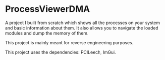 # ProcessViewerDMA
 
A project I built from scratch which shows all the processes on your system and basic information about them. It also allows you to navigate the loaded modules and dump the memory of them.

This project is mainly meant for reverse engineering purposes.

This project uses the dependencies: PCILeech, ImGui.
